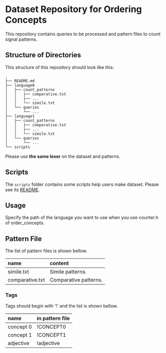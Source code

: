# Dataset Repository for Ordering Concepts
This repository contains queries to be processed and pattern files to count signal patterns.

## Structure of Directories
This structure of this repository should look like this:

```
.
├── README.md
├── language0
│   ├── count_patterns
│   │   ├── comparative.txt
│   │   ├── ...
│   │   └── simile.txt
│   └── queries
│       └── ...
├── language1
│   ├── count_patterns
│   │   ├── comparative.txt
│   │   ├── ...
│   │   └── simile.txt
│   └── queries
│       └── ...
└── scripts
```

Please use **the same lexer** on the dataset and patterns.

## Scripts
The `scripts` folder contains some scripts help users make dataset.
Please see its [README](./scripts/README.md).

## Usage
Specify the path of the language you want to use when you use counter.h of order\_concepts.

## Pattern File
The list of pattern files is shown bellow.

| name | content |
|:-----|:--------|
| simile.txt | Simile patterns. |
| comparative.txt | Comparative patterns. |

### Tags
Tags should begin with '!' and the list is shown bellow.

| name | in pattern file |
|:-----|:--------|
| concept 0 | !CONCEPT0 |
| concept 1 | !CONCEPT1 |
| adjective | !adjective |
